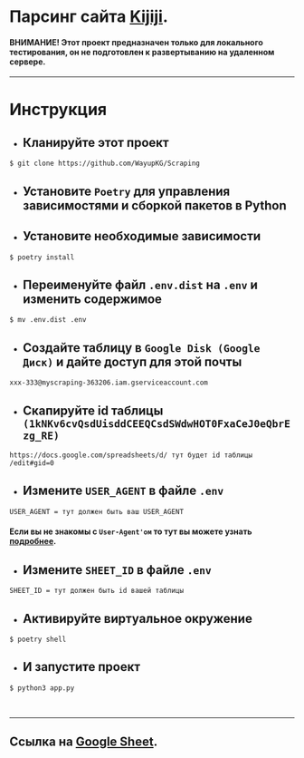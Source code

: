 Парсинг сайта [Kijiji](https://www.kijiji.ca/b-apartments-condos/city-of-toronto/c37l1700273).
==================================

#### ВНИМАНИЕ! Этот проект предназначен только для локального тестирования, он не подготовлен к развертыванию на удаленном сервере.
<hr>

# Инструкция

- ## Кланируйте этот проект 
```
$ git clone https://github.com/WayupKG/Scraping
```

- ##  Установите ``Poetry`` для управления зависимостями и сборкой пакетов в Python 
- ## Установите необходимые зависимости
```
$ poetry install
```
- ## Переименуйте файл ``.env.dist`` на ``.env`` и изменить содержимое 
```
$ mv .env.dist .env
```

- ## Создайте таблицу в ``Google Disk (Google Диск)`` и дайте доступ для этой почты 
```
xxx-333@myscraping-363206.iam.gserviceaccount.com
```

- ## Скапируйте id таблицы `(1kNKv6cvQsdUisddCEEQCsdSWdwHOT0FxaCeJ0eQbrEzg_RE)`
```
https://docs.google.com/spreadsheets/d/ тут будет id таблицы /edit#gid=0
```

- ## Измените `USER_AGENT` в файле `.env`
```
USER_AGENT = тут должен быть ваш USER_AGENT
```
#### Если вы не знакомы с `User-Agent'ом` то тут вы можете узнать [подробнее](https://trofimovdigital.ru/blog/user-agent).


- ## Измените `SHEET_ID` в файле `.env`
```
SHEET_ID = тут должен быть id вашей таблицы
```


- ## Активируйте виртуальное окружение
```
$ poetry shell
```

- ## И запустите проект
```
$ python3 app.py
```
<br><hr>

## Ссылка на [Google Sheet](https://docs.google.com/spreadsheets/d/1kNKv6cvQeUidCEEQCrSWdwHOT0FxaCeJ0eQbrEzg_RE/edit#gid=0).